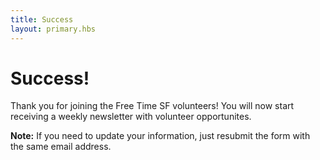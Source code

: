 ```yaml
---
title: Success
layout: primary.hbs
---
```


# Success!

Thank you for joining the Free Time SF volunteers! You will now start receiving a weekly newsletter with volunteer opportunites.

**Note:** If you need to update your information, just resubmit the form with the same email address.

